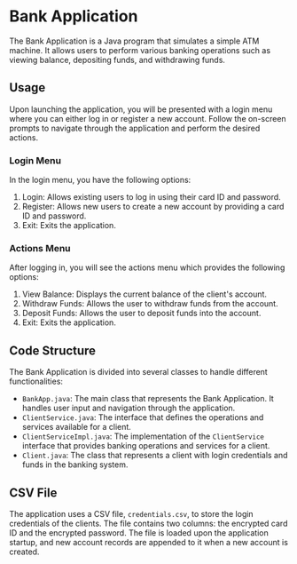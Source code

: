 # Bank Application

The Bank Application is a Java program that simulates a simple ATM machine. It allows users to perform various banking operations such as viewing balance, depositing funds, and withdrawing funds.

## Usage

Upon launching the application, you will be presented with a login menu where you can either log in or register a new account. Follow the on-screen prompts to navigate through the application and perform the desired actions.

### Login Menu

In the login menu, you have the following options:

1. Login: Allows existing users to log in using their card ID and password.
2. Register: Allows new users to create a new account by providing a card ID and password.
3. Exit: Exits the application.

### Actions Menu

After logging in, you will see the actions menu which provides the following options:

1. View Balance: Displays the current balance of the client's account.
2. Withdraw Funds: Allows the user to withdraw funds from the account.
3. Deposit Funds: Allows the user to deposit funds into the account.
4. Exit: Exits the application.

## Code Structure

The Bank Application is divided into several classes to handle different functionalities:

- `BankApp.java`: The main class that represents the Bank Application. It handles user input and navigation through the application.
- `ClientService.java`: The interface that defines the operations and services available for a client.
- `ClientServiceImpl.java`: The implementation of the `ClientService` interface that provides banking operations and services for a client.
- `Client.java`: The class that represents a client with login credentials and funds in the banking system.

## CSV File

The application uses a CSV file, `credentials.csv`, to store the login credentials of the clients. The file contains two columns: the encrypted card ID and the encrypted password. The file is loaded upon the application startup, and new account records are appended to it when a new account is created.
